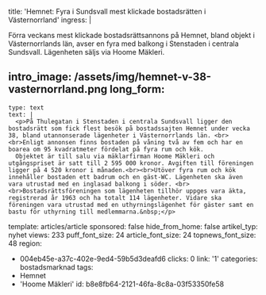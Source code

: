 title: 'Hemnet: Fyra i Sundsvall mest klickade bostadsrätten i Västernorrland'
ingress: |
  <p>Förra veckans mest klickade bostadsrättsannons på Hemnet, bland objekt i Västernorrlands län, avser en fyra med balkong i Stenstaden i centrala Sundsvall. Lägenheten säljs via Hoome Mäkleri.<span class="redactor-invisible-space"></span>
  </p>
  
intro_image: /assets/img/hemnet-v-38-vasternorrland.png
long_form:
  -
    type: text
    text: |
      <p>På Thulegatan i Stenstaden i centrala Sundsvall ligger den bostadsrätt som fick flest besök på bostadssajten Hemnet under vecka 38, bland utannonserade lägenheter i Västernorrlands län. <br><br>Enligt annonsen finns bostaden på våning två av fem och har en boarea om 95 kvadratmeter fördelat på fyra rum och kök. 
      Objektet är till salu via mäklarfirman Hoome Mäkleri och utgångspriset är satt till 2 595 000 kronor. Avgiften till föreningen ligger på 4 520 kronor i månaden.<br><br>Utöver fyra rum och kök innehåller bostaden ett badrum och en gäst-WC. Lägenheten ska även vara utrustad med en inglasad balkong i söder. <br><br>Bostadsrättsföreningen som lägenheten tillhör uppges vara äkta, registrerad år 1963 och ha totalt 114 lägenheter. Vidare ska föreningen vara utrustad med en uthyrningslägenhet för gäster samt en bastu för uthyrning till medlemmarna.&nbsp;</p>
      
template: articles/article
sponsored: false
hide_from_home: false
artikel_typ: nyhet
views: 233
puff_font_size: 24
article_font_size: 24
topnews_font_size: 48
region:
  - 004eb45e-a37c-402e-9ed4-59b5d3deafd6
clicks: 0
link: '1'
categories: bostadsmarknad
tags:
  - Hemnet
  - 'Hoome Mäkleri'
id: b8e8fb64-2121-46fa-8c8a-03f53350fe58
